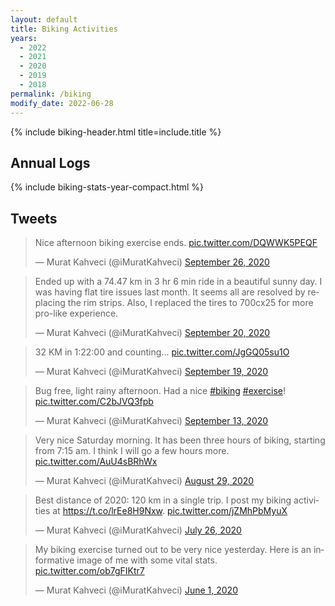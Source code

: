 ```yaml
---
layout: default
title: Biking Activities
years:
  - 2022
  - 2021
  - 2020
  - 2019
  - 2018
permalink: /biking
modify_date: 2022-06-28       
---
```


{% include biking-header.html title=include.title %}

## Annual Logs

{% include biking-stats-year-compact.html %}

## Tweets

<blockquote class="twitter-tweet"><p lang="en" dir="ltr">Nice afternoon biking exercise ends. <a href="https://t.co/DQWWK5PEQF">pic.twitter.com/DQWWK5PEQF</a></p>&mdash; Murat Kahveci (@iMuratKahveci) <a href="https://twitter.com/iMuratKahveci/status/1309994578695651330?ref_src=twsrc%5Etfw">September 26, 2020</a></blockquote> <script async src="https://platform.twitter.com/widgets.js" charset="utf-8"></script>

<blockquote class="twitter-tweet"><p lang="en" dir="ltr">Ended up with a 74.47 km in 3 hr 6 min ride in a beautiful sunny day. I was having flat tire issues last month. It seems all are resolved by replacing the rim strips. Also, I replaced the tires to 700cx25 for more pro-like experience.</p>&mdash; Murat Kahveci (@iMuratKahveci) <a href="https://twitter.com/iMuratKahveci/status/1307699947320610819?ref_src=twsrc%5Etfw">September 20, 2020</a></blockquote> <script async src="https://platform.twitter.com/widgets.js" charset="utf-8"></script>

<blockquote class="twitter-tweet" data-theme="light"><p lang="en" dir="ltr">32 KM in 1:22:00 and counting... <a href="https://t.co/JgGQ05su1O">pic.twitter.com/JgGQ05su1O</a></p>&mdash; Murat Kahveci (@iMuratKahveci) <a href="https://twitter.com/iMuratKahveci/status/1307394351945994242?ref_src=twsrc%5Etfw">September 19, 2020</a></blockquote> <script async src="https://platform.twitter.com/widgets.js" charset="utf-8"></script>

<blockquote class="twitter-tweet"><p lang="en" dir="ltr">Bug free, light rainy afternoon. Had a nice <a href="https://twitter.com/hashtag/biking?src=hash&amp;ref_src=twsrc%5Etfw">#biking</a> <a href="https://twitter.com/hashtag/exercise?src=hash&amp;ref_src=twsrc%5Etfw">#exercise</a>! <a href="https://t.co/C2bJVQ3fpb">pic.twitter.com/C2bJVQ3fpb</a></p>&mdash; Murat Kahveci (@iMuratKahveci) <a href="https://twitter.com/iMuratKahveci/status/1304937837608022016?ref_src=twsrc%5Etfw">September 13, 2020</a></blockquote> <script async src="https://platform.twitter.com/widgets.js" charset="utf-8"></script>

<blockquote class="twitter-tweet"><p lang="en" dir="ltr">Very nice Saturday morning. It has been three hours of biking, starting from 7:15 am. I think I will go a few hours more. <a href="https://t.co/AuU4sBRhWx">pic.twitter.com/AuU4sBRhWx</a></p>&mdash; Murat Kahveci (@iMuratKahveci) <a href="https://twitter.com/iMuratKahveci/status/1299728586673467392?ref_src=twsrc%5Etfw">August 29, 2020</a></blockquote> <script async src="https://platform.twitter.com/widgets.js" charset="utf-8"></script>

<blockquote class="twitter-tweet"><p lang="en" dir="ltr">Best distance of 2020: 120 km in a single trip. I post my biking activities at <a href="https://t.co/lrEe8H9Nxw">https://t.co/lrEe8H9Nxw</a>. <a href="https://t.co/jZMhPbMyuX">pic.twitter.com/jZMhPbMyuX</a></p>&mdash; Murat Kahveci (@iMuratKahveci) <a href="https://twitter.com/iMuratKahveci/status/1287464088721924098?ref_src=twsrc%5Etfw">July 26, 2020</a></blockquote> <script async src="https://platform.twitter.com/widgets.js" charset="utf-8"></script>

<blockquote class="twitter-tweet"><p lang="en" dir="ltr">My biking exercise turned out to be very nice yesterday. Here is an informative image of me with some vital stats. <a href="https://t.co/ob7gFIKtr7">pic.twitter.com/ob7gFIKtr7</a></p>&mdash; Murat Kahveci (@iMuratKahveci) <a href="https://twitter.com/iMuratKahveci/status/1267517868167626752?ref_src=twsrc%5Etfw">June 1, 2020</a></blockquote> <script async src="https://platform.twitter.com/widgets.js" charset="utf-8"></script>
